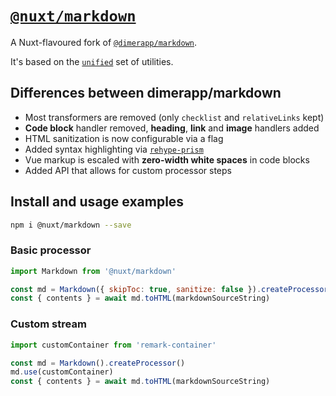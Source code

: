 # [`@nuxt/markdown`][nm] 

A Nuxt-flavoured fork of [`@dimerapp/markdown`][dm].

[nm]: https://github.com/nuxt/markdown
[dm]: https://github.com/dimerapp/markdown

It's based on the [`unified`](https://unified.js.org/) set of utilities.

## Differences between dimerapp/markdown

- Most transformers are removed (only `checklist` and `relativeLinks` kept)
- **Code block** handler removed, **heading**, **link** and **image** handlers added
- HTML sanitization is now configurable via a flag
- Added syntax highlighting via [`rehype-prism`](https://github.com/mapbox/rehype-prism)
- Vue markup is escaled with **zero-width white spaces** in code blocks
- Added API that allows for custom processor steps

## Install and usage examples

```sh
npm i @nuxt/markdown --save
```

### Basic processor

```js
import Markdown from '@nuxt/markdown'

const md = Markdown({ skipToc: true, sanitize: false }).createProcessor()
const { contents } = await md.toHTML(markdownSourceString)
```

### Custom stream

```js
import customContainer from 'remark-container'

const md = Markdown().createProcessor()
md.use(customContainer)
const { contents } = await md.toHTML(markdownSourceString)
```

